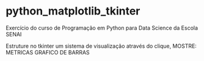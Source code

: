 # python_matplotlib_tkinter
Exercício do curso de Programação em Python para Data Science da Escola SENAI

Estruture no tkinter um sistema de visualização através do clique, 
MOSTRE:
   METRICAS
   GRAFICO DE BARRAS
